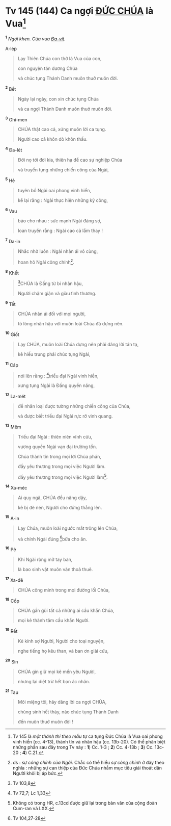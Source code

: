 # Tv 145 (144) Ca ngợi [ĐỨC CHÚA]() là Vua[^1-993b87ea-eee2-4335-abc3-237b22413fa1]

<sup><b>1</b></sup> _Ngợi khen. Của vua [Đa-vít]()._

A-lép

> Lạy Thiên Chúa con thờ là Vua của con,
>
> con nguyện tán dương Chúa
>
> và chúc tụng Thánh Danh muôn thuở muôn đời.

<sup><b>2</b></sup> Bết

> Ngày lại ngày, con xin chúc tụng Chúa
>
> và ca ngợi Thánh Danh muôn thuở muôn đời.

<sup><b>3</b></sup> Ghi-men

> CHÚA thật cao cả, xứng muôn lời ca tụng.
>
> Người cao cả khôn dò khôn thấu.

<sup><b>4</b></sup> Đa-lét

> Đời nọ tới đời kia, thiên hạ đề cao sự nghiệp Chúa
>
> và truyền tụng những chiến công của Ngài,

<sup><b>5</b></sup> Hê

> tuyên bố Ngài oai phong vinh hiển,
>
> kể lại rằng : Ngài thực hiện những kỳ công,

<sup><b>6</b></sup> Vau

> bảo cho nhau : sức mạnh Ngài đáng sợ,
>
> loan truyền rằng : Ngài cao cả lắm thay !

<sup><b>7</b></sup> Da-in

> Nhắc nhở luôn : Ngài nhân ái vô cùng,
>
> hoan hô Ngài công chính[^2-993b87ea-eee2-4335-abc3-237b22413fa1].

<sup><b>8</b></sup> Khết

> [^1@-993b87ea-eee2-4335-abc3-237b22413fa1]CHÚA là Đấng từ bi nhân hậu,
>
> Người chậm giận và giàu tình thương.

<sup><b>9</b></sup> Tết

> CHÚA nhân ái đối với mọi người,
>
> tỏ lòng nhân hậu với muôn loài Chúa đã dựng nên.

<sup><b>10</b></sup> Giốt

> Lạy CHÚA, muôn loài Chúa dựng nên phải dâng lời tán tạ,
>
> kẻ hiếu trung phải chúc tụng Ngài,

<sup><b>11</b></sup> Cáp

> nói lên rằng : [^2@-993b87ea-eee2-4335-abc3-237b22413fa1]triều đại Ngài vinh hiển,
>
> xưng tụng Ngài là Đấng quyền năng,

<sup><b>12</b></sup> La-mét

> để nhân loại được tường những chiến công của Chúa,
>
> và được biết triều đại Ngài rực rỡ vinh quang.

<sup><b>13</b></sup> Mêm

> Triều đại Ngài : thiên niên vĩnh cửu,
>
> vương quyền Ngài vạn đại trường tồn.
>
> Chúa thành tín trong mọi lời Chúa phán,
>
> đầy yêu thương trong mọi việc Người làm.
>
> đầy yêu thương trong mọi việc Người làm[^3-993b87ea-eee2-4335-abc3-237b22413fa1].

<sup><b>14</b></sup> Xa-méc

> Ai quỵ ngã, CHÚA đều nâng dậy,
>
> kẻ bị đè nén, Người cho đứng thẳng lên.

<sup><b>15</b></sup> A-in

> Lạy Chúa, muôn loài ngước mắt trông lên Chúa,
>
> và chính Ngài đúng [^3@-993b87ea-eee2-4335-abc3-237b22413fa1]bữa cho ăn.

<sup><b>16</b></sup> Pê

> Khi Ngài rộng mở tay ban,
>
> là bao sinh vật muôn vàn thoả thuê.

<sup><b>17</b></sup> Xa-đê

> CHÚA công minh trong mọi đường lối Chúa,

<sup><b>18</b></sup> Cốp

> CHÚA gần gũi tất cả những ai cầu khẩn Chúa,
>
> mọi kẻ thành tâm cầu khẩn Người.

<sup><b>19</b></sup> Rết

> Kẻ kính sợ Người, Người cho toại nguyện,
>
> nghe tiếng họ kêu than, và ban ơn giải cứu,

<sup><b>20</b></sup> Sin

> CHÚA gìn giữ mọi kẻ mến yêu Người,
>
> nhưng lại diệt trừ hết bọn ác nhân.

<sup><b>21</b></sup> Tau

> Môi miệng tôi, hãy dâng lời ca ngợi CHÚA,
>
> chúng sinh hết thảy, nào chúc tụng Thánh Danh
>
> đến muôn thuở muôn đời !

[^1-993b87ea-eee2-4335-abc3-237b22413fa1]: Tv 145 là _một thánh thi theo mẫu tự_ ca tụng Đức Chúa là Vua oai phong vinh hiển (cc. 4-13), thành tín và nhân hậu (cc. 13b-20). Có thể phân biệt những phần sau đây trong Tv này : **1**) Cc. 1-3 ; **2**) Cc. 4-13b ; **3**) Cc. 13c-20 ; **4**) C.21.

[^2-993b87ea-eee2-4335-abc3-237b22413fa1]: ds : _sự công chính của Ngài_. Chắc có thể hiểu _sự công chính_ ở đây theo nghĩa : những sự can thiệp của Đức Chúa nhắm mục tiêu giải thoát dân Người khỏi bị áp bức.

[^3-993b87ea-eee2-4335-abc3-237b22413fa1]: Không có trong HR, c.13cd được giữ lại trong bản văn của cộng đoàn Cum-ran và LXX.

[^1@-993b87ea-eee2-4335-abc3-237b22413fa1]: Tv 103,8

[^2@-993b87ea-eee2-4335-abc3-237b22413fa1]: Tv 72,7; Lc 1,33

[^3@-993b87ea-eee2-4335-abc3-237b22413fa1]: Tv 104,27-28
